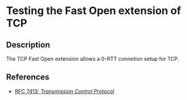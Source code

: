 # Testing the Fast Open extension of TCP

## Description
The TCP Fast Open extension allows a 0-RTT connetion setup for TCP.

## References
* [RFC 7413: *Transmission Control Protocol*](https://tools.ietf.org/html/rfc7413)
